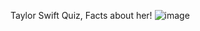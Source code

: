 Taylor Swift Quiz, Facts about her!
![image](https://github.com/user-attachments/assets/ad62a3cf-084b-4b1c-ac8c-2a5646019554)
